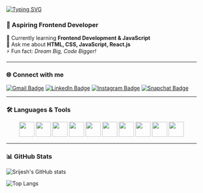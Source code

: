 [![Typing SVG](https://readme-typing-svg.herokuapp.com?size=30&duration=4000&color=36BCF7&center=true&vCenter=true&lines=Hi+There!+👋;I'm+Srijesh+K;Aspiring+Software+Developer)](https://git.io/typing-svg)


### 🚀 Aspiring Frontend Developer  

🔭 Currently learning **Frontend Development & JavaScript**  
💬 Ask me about **HTML, CSS, JavaScript, React.js**  
⚡ Fun fact: *Dream Big, Code Bigger!*  

---

### 🌐 Connect with me  
[![Gmail Badge](https://img.shields.io/badge/-Gmail-D14836?style=for-the-badge&logo=gmail&logoColor=white)](mailto:srijeshnair5@gmail.com)
[![LinkedIn Badge](https://img.shields.io/badge/-LinkedIn-blue?style=for-the-badge&logo=linkedin&logoColor=white)](https://www.linkedin.com/in/srijesh-k-17a199324/)
[![Instagram Badge](https://img.shields.io/badge/-Instagram-E4405F?style=for-the-badge&logo=instagram&logoColor=white)](https://www.instagram.com/srijesh_nair__)
[![Snapchat Badge](https://img.shields.io/badge/-Snapchat-FFFC00?style=for-the-badge&logo=snapchat&logoColor=black)](https://www.snapchat.com/add/srijesh_nair8)

---

### 🛠 Languages & Tools  

<p align="center">
  <img src="https://cdn.jsdelivr.net/gh/devicons/devicon/icons/html5/html5-original.svg" width="40" height="40"/>
  <img src="https://cdn.jsdelivr.net/gh/devicons/devicon/icons/css3/css3-original.svg" width="40" height="40"/>
  <img src="https://cdn.jsdelivr.net/gh/devicons/devicon/icons/javascript/javascript-original.svg" width="40" height="40"/>
  <img src="https://cdn.jsdelivr.net/gh/devicons/devicon/icons/react/react-original.svg" width="40" height="40"/>
  <img src="https://cdn.jsdelivr.net/gh/devicons/devicon/icons/firebase/firebase-plain.svg" width="40" height="40"/>
  <img src="https://cdn.jsdelivr.net/gh/devicons/devicon/icons/github/github-original.svg" width="40" height="40"/>
  <img src="https://cdn.jsdelivr.net/gh/devicons/devicon/icons/vscode/vscode-original.svg" width="40" height="40"/>
  <img src="https://cdn.jsdelivr.net/gh/devicons/devicon/icons/figma/figma-original.svg" width="40" height="40"/>
  <img src="https://cdn.jsdelivr.net/gh/devicons/devicon/icons/git/git-original.svg" width="40" height="40"/>
  <img src="https://cdn.jsdelivr.net/gh/devicons/devicon/icons/tailwindcss/tailwindcss-original.svg" width="40" height="40"/>
</p>

---

### 📊 GitHub Stats  

![Srijesh's GitHub stats](https://github-readme-stats.vercel.app/api?username=Srijeshnair&show_icons=true&theme=radical)

![Top Langs](https://github-readme-stats.vercel.app/api/top-langs/?username=Srijeshnair&layout=compact&theme=radical)
<!--
**Srijeshnair/Srijeshnair** is a ✨ _special_ ✨ repository because its `README.md` (this file) appears on your GitHub profile.

Here are some ideas to get you started:

- 🔭 I’m currently working on ...
- 🌱 I’m currently learning ...
- 👯 I’m looking to collaborate on ...
- 🤔 I’m looking for help with ...
- 💬 Ask me about ...
- 📫 How to reach me: ...
- 😄 Pronouns: ...
- ⚡ Fun fact: ...
-->
